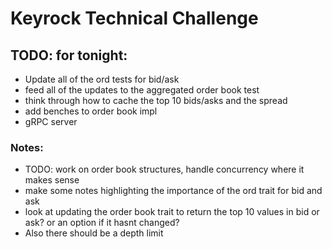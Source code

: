 # Keyrock Technical Challenge










## TODO: for tonight:
- Update all of the ord tests for bid/ask
- feed all of the updates to the aggregated order book test
- think through how to cache the top 10 bids/asks and the spread
- add benches to order book impl
- gRPC server






### Notes:
- TODO: work on order book structures, handle concurrency where it makes sense
- make some notes highlighting the importance of the ord trait for bid and ask
- look at updating the order book trait to return the top 10 values in bid or ask? or an option if it hasnt changed? 
- Also there should be a depth limit
